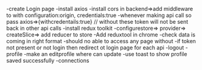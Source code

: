 
-create Login page
-install axios
-install cors in backend=>add middleware to with configuration:origin, credentials:true
-whenever making api call so pass axios=>{withcredentails:true}
// without these token will not be sent back in other api calls
-install redux toolkit
-configurestore=> provider=> createSlice=> add reducer to store
-Add reduxtool in chrome
-check data is coming in right format
-should no able to access any page without 
-if token not present or not login then redirect ot login page for each api
-logout
-profile 
-make an editprofile where can update
-use toast to show profile saved successfully
-connections

